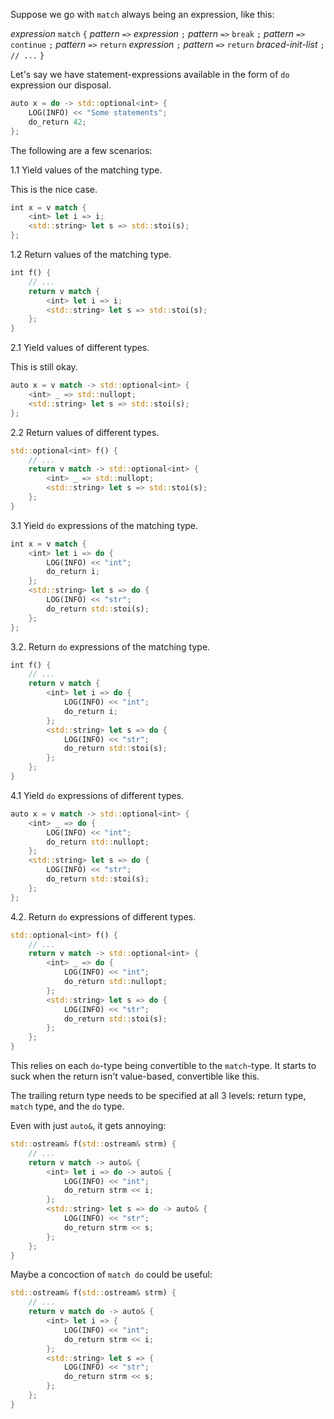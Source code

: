 Suppose we go with `match` always being an expression, like this:

_expression_ `match` `{`
    _pattern_ `=>` _expression_ `;`
    _pattern_ `=>` `break` `;`
    _pattern_ `=>` `continue` `;`
    _pattern_ `=>` `return` _expression_ `;`
    _pattern_ `=>` `return` _braced-init-list_ `;`
    `// ...`
`}`

Let's say we have statement-expressions available in the form of
`do` expression our disposal.

```rust
auto x = do -> std::optional<int> {
    LOG(INFO) << "Some statements";
    do_return 42;
};
```

The following are a few scenarios:

1.1 Yield values of the matching type.

This is the nice case.

```rust
int x = v match {
    <int> let i => i;
    <std::string> let s => std::stoi(s);
};
```

1.2 Return values of the matching type.

```rust
int f() {
    // ...
    return v match {
        <int> let i => i;
        <std::string> let s => std::stoi(s);
    };
}
```

2.1 Yield values of different types.

This is still okay.

```rust
auto x = v match -> std::optional<int> {
    <int> _ => std::nullopt;
    <std::string> let s => std::stoi(s);
};
```

2.2 Return values of different types.

```rust
std::optional<int> f() {
    // ...
    return v match -> std::optional<int> {
        <int> _ => std::nullopt;
        <std::string> let s => std::stoi(s);
    };
}
```

3.1 Yield `do` expressions of the matching type.

```rust
int x = v match {
    <int> let i => do {
        LOG(INFO) << "int";
        do_return i;
    };
    <std::string> let s => do {
        LOG(INFO) << "str";
        do_return std::stoi(s);
    };
};
```

3.2. Return `do` expressions of the matching type.

```rust
int f() {
    // ...
    return v match {
        <int> let i => do {
            LOG(INFO) << "int";
            do_return i;
        };
        <std::string> let s => do {
            LOG(INFO) << "str";
            do_return std::stoi(s);
        };
    };
}
```

4.1 Yield `do` expressions of different types.

```rust
auto x = v match -> std::optional<int> {
    <int> _ => do {
        LOG(INFO) << "int";
        do_return std::nullopt;
    };
    <std::string> let s => do {
        LOG(INFO) << "str";
        do_return std::stoi(s);
    };
};
```

4.2. Return `do` expressions of different types.

```rust
std::optional<int> f() {
    // ...
    return v match -> std::optional<int> {
        <int> _ => do {
            LOG(INFO) << "int";
            do_return std::nullopt;
        };
        <std::string> let s => do {
            LOG(INFO) << "str";
            do_return std::stoi(s);
        };
    };
}
```

This relies on each `do`-type being convertible to the `match`-type.
It starts to suck when the return isn't value-based, convertible like this.

The trailing return type needs to be specified at all 3 levels:
return type, `match` type, and the `do` type.

Even with just `auto&`, it gets annoying:

```rust
std::ostream& f(std::ostream& strm) {
    // ...
    return v match -> auto& {
        <int> let i => do -> auto& {
            LOG(INFO) << "int";
            do_return strm << i;
        };
        <std::string> let s => do -> auto& {
            LOG(INFO) << "str";
            do_return strm << s;
        };
    };
}
```

Maybe a concoction of `match do` could be useful:

```rust
std::ostream& f(std::ostream& strm) {
    // ...
    return v match do -> auto& {
        <int> let i => {
            LOG(INFO) << "int";
            do_return strm << i;
        };
        <std::string> let s => {
            LOG(INFO) << "str";
            do_return strm << s;
        };
    };
}
```